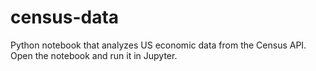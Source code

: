 # census-data
Python notebook that analyzes US economic data from the Census API.  
Open the notebook and run it in Jupyter.  
